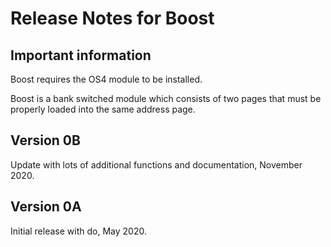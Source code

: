 # Release Notes for Boost

## Important information

Boost requires the OS4 module to be installed.

Boost is a bank switched module which consists of two pages that must be
properly loaded into the same address page.

## Version 0B

Update with lots of additional functions and documentation,
November 2020.

## Version 0A

Initial release with do, May 2020.
